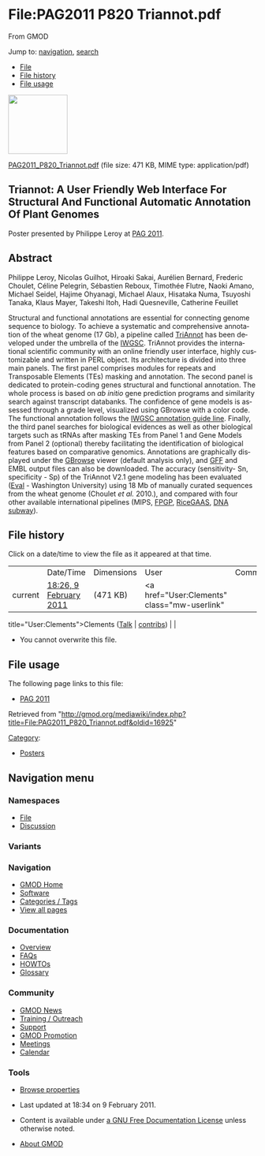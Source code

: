 <div id="mw-page-base" class="noprint">

</div>

<div id="mw-head-base" class="noprint">

</div>

<div id="content" class="mw-body" role="main">

<span id="top"></span>

<div id="mw-js-message" style="display:none;">

</div>



# <span dir="auto">File:PAG2011 P820 Triannot.pdf</span>

<div id="bodyContent">

<div id="siteSub">

From GMOD

</div>

<div id="contentSub">

</div>

<div id="jump-to-nav" class="mw-jump">

Jump to: [navigation](#mw-navigation), [search](#p-search)

</div>

<div id="mw-content-text">

- [File](#file)
- [File history](#filehistory)
- [File usage](#filelinks)

<div id="file" class="fullImageLink">

[<img src="../mediawiki/skins/common/images/icons/fileicon-pdf.png"
width="120" height="120" />](../mediawiki/images/2/22/PAG2011_P820_Triannot.pdf)

</div>

<div class="fullMedia">

<a href="../mediawiki/images/2/22/PAG2011_P820_Triannot.pdf"
class="internal"
title="PAG2011 P820 Triannot.pdf">PAG2011_P820_Triannot.pdf</a>
‎<span class="fileInfo">(file size: 471 KB, MIME type:
application/pdf)</span>

</div>

<div id="mw-imagepage-content" class="mw-content-ltr" lang="en"
dir="ltr">

## <span id="Triannot:_A_User_Friendly_Web_Interface_For_Structural_And_Functional_Automatic_Annotation_Of_Plant_Genomes" class="mw-headline">Triannot: A User Friendly Web Interface For Structural And Functional Automatic Annotation Of Plant Genomes</span>

Poster presented by Philippe Leroy at [PAG 2011](PAG_2011 "PAG 2011").

## <span id="Abstract" class="mw-headline">Abstract</span>

Philippe Leroy, Nicolas Guilhot, Hiroaki Sakai, Aurélien Bernard,
Frederic Choulet, Céline Pelegrin, Sébastien Reboux, Timothée Flutre,
Naoki Amano, Michael Seidel, Hajime Ohyanagi, Michael Alaux, Hisataka
Numa, Tsuyoshi Tanaka, Klaus Mayer, Takeshi Itoh, Hadi Quesneville,
Catherine Feuillet

Structural and functional annotations are essential for connecting
genome sequence to biology. To achieve a systematic and comprehensive
annotation of the wheat genome (17 Gb), a pipeline called <a
href="http://urgi.versailles.inra.fr/index.php/urgi/Tools/Triannot-Pipeline"
class="external text" rel="nofollow">TriAnnot</a> has been developed
under the umbrella of the
<a href="http://www.wheatgenome.org" class="external text"
rel="nofollow">IWGSC</a>. TriAnnot provides the international scientific
community with an online friendly user interface, highly customizable
and written in PERL object. Its architecture is divided into three main
panels. The first panel comprises modules for repeats and Transposable
Elements (TEs) masking and annotation. The second panel is dedicated to
protein-coding genes structural and functional annotation. The whole
process is based on *ab initio* gene prediction programs and similarity
search against transcript databanks. The confidence of gene models is
assessed through a grade level, visualized using GBrowse with a color
code. The functional annotation follows the <a
href="http://www.wheatgenome.org/content/download/794/8948/file/wheat_gene_annotation_Release1-1.pdf"
class="external text" rel="nofollow">IWGSC annotation guide line</a>.
Finally, the third panel searches for biological evidences as well as
other biological targets such as tRNAs after masking TEs from Panel 1
and Gene Models from Panel 2 (optional) thereby facilitating the
identification of biological features based on comparative genomics.
Annotations are graphically displayed under the
[GBrowse](GBrowse.1 "GBrowse") viewer (default analysis only), and
[GFF](GFF "GFF") and EMBL output files can also be downloaded. The
accuracy (sensitivity- Sn, specificity - Sp) of the TriAnnot V2.1 gene
modeling has been evaluated
(<a href="http://mblab.wustl.edu/software/eval/" class="external text"
rel="nofollow">Eval</a> - Washington University) using 18 Mb of manually
curated sequences from the wheat genome (Choulet *et al.* 2010.), and
compared with four other available international pipelines (MIPS,
<a href="http://fpgp.dna.affrc.go.jp/" class="external text"
rel="nofollow">FPGP</a>,
<a href="http://ricegaas.dna.affrc.go.jp/" class="external text"
rel="nofollow">RiceGAAS</a>,
<a href="http://dnasubway.iplantcollaborative.org/##"
class="external text" rel="nofollow">DNA subway</a>).

</div>

## File history

<div id="mw-imagepage-section-filehistory">

Click on a date/time to view the file as it appeared at that time.

|  |  |  |  |  |
|----|----|----|----|----|
|  | Date/Time | Dimensions | User | Comment |
| current | [18:26, 9 February 2011](../mediawiki/images/2/22/PAG2011_P820_Triannot.pdf) | <span style="white-space: nowrap;">(471 KB)</span> | <a href="User:Clements" class="mw-userlink"
title="User:Clements">Clements</a> <span style="white-space: nowrap;"> <span class="mw-usertoollinks">(<a
href="http://gmod.org/mediawiki/index.php?title=User_talk:Clements&amp;action=edit&amp;redlink=1"
class="new" title="User talk:Clements (page does not exist)">Talk</a> \| [contribs](Special:Contributions/Clements "Special:Contributions/Clements"))</span></span> |  |

</div>

- <span id="mw-imagepage-upload-disallowed">You cannot overwrite this
  file.</span>

## File usage

<div id="mw-imagepage-section-linkstoimage">

The following page links to this file:

- [PAG 2011](PAG_2011 "PAG 2011")

</div>

</div>

<div class="printfooter">

Retrieved from
"<http://gmod.org/mediawiki/index.php?title=File:PAG2011_P820_Triannot.pdf&oldid=16925>"

</div>

<div id="catlinks" class="catlinks">

<div id="mw-normal-catlinks" class="mw-normal-catlinks">

[Category](Special:Categories "Special:Categories"):

- [Posters](Category:Posters "Category:Posters")

</div>

</div>

<div class="visualClear">

</div>

</div>

</div>

<div id="mw-navigation">

## Navigation menu

<div id="mw-head">



<div id="left-navigation">

<div id="p-namespaces" class="vectorTabs" role="navigation"
aria-labelledby="p-namespaces-label">

### Namespaces

- <span id="ca-nstab-image"><a href="File:PAG2011_P820_Triannot.pdf" accesskey="c"
  title="View the file page [c]">File</a></span>
- <span id="ca-talk"><a
  href="http://gmod.org/mediawiki/index.php?title=File_talk:PAG2011_P820_Triannot.pdf&amp;action=edit&amp;redlink=1"
  accesskey="t"
  title="Discussion about the content page [t]">Discussion</a></span>

</div>

<div id="p-variants" class="vectorMenu emptyPortlet" role="navigation"
aria-labelledby="p-variants-label">

### 

### Variants[](#)

<div class="menu">

</div>

</div>

</div>

<div id="right-navigation">





</div>



</div>

</div>

</div>

<div id="mw-panel">

<div id="p-logo" role="banner">

<a href="Main_Page"
style="background-image: url(../images/GMOD-cogs.png);"
title="Visit the main page"></a>

</div>

<div id="p-Navigation" class="portal" role="navigation"
aria-labelledby="p-Navigation-label">

### Navigation

<div class="body">

- <span id="n-GMOD-Home">[GMOD Home](Main_Page)</span>
- <span id="n-Software">[Software](GMOD_Components)</span>
- <span id="n-Categories-.2F-Tags">[Categories /
  Tags](Categories)</span>
- <span id="n-View-all-pages">[View all pages](Special:AllPages)</span>

</div>

</div>

<div id="p-Documentation" class="portal" role="navigation"
aria-labelledby="p-Documentation-label">

### Documentation

<div class="body">

- <span id="n-Overview">[Overview](Overview)</span>
- <span id="n-FAQs">[FAQs](Category:FAQ)</span>
- <span id="n-HOWTOs">[HOWTOs](Category:HOWTO)</span>
- <span id="n-Glossary">[Glossary](Glossary)</span>

</div>

</div>

<div id="p-Community" class="portal" role="navigation"
aria-labelledby="p-Community-label">

### Community

<div class="body">

- <span id="n-GMOD-News">[GMOD News](GMOD_News)</span>
- <span id="n-Training-.2F-Outreach">[Training /
  Outreach](Training_and_Outreach)</span>
- <span id="n-Support">[Support](Support)</span>
- <span id="n-GMOD-Promotion">[GMOD Promotion](GMOD_Promotion)</span>
- <span id="n-Meetings">[Meetings](Meetings)</span>
- <span id="n-Calendar">[Calendar](Calendar)</span>

</div>

</div>

<div id="p-tb" class="portal" role="navigation"
aria-labelledby="p-tb-label">

### Tools

<div class="body">


- <span id="t-smwbrowselink"><a href="Special:Browse/File:PAG2011_P820_Triannot.pdf"
  rel="smw-browse">Browse properties</a></span>

</div>

</div>

</div>

</div>

<div id="footer" role="contentinfo">

- <span id="footer-info-lastmod">Last updated at 18:34 on 9 February
  2011.</span>
<!-- - <span id="footer-info-viewcount">4,778 page views.</span> -->
- <span id="footer-info-copyright">Content is available under
  <a href="http://www.gnu.org/licenses/fdl-1.3.html" class="external"
  rel="nofollow">a GNU Free Documentation License</a> unless otherwise
  noted.</span>

<!-- -->

- <span id="footer-places-about">[About
  GMOD](GMOD:About "GMOD:About")</span>

<!-- -->






</div>
